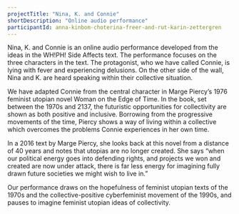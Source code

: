 ```yaml
---
projectTitle: "Nina, K. and Connie"
shortDescription: "Online audio performance"
participantId: anna-kinbom-choterina-freer-and-rut-karin-zettergren
---
```


Nina, K. and Connie is an online audio performance developed from the ideas in the  WH!PH! Side Affects text. The performance focuses on the three characters in the text. The protagonist, who we have called Connie, is lying with fever and experiencing delusions. On the other side of the wall, Nina and K. are heard speaking within their collective situation. 

We have adapted Connie from the central character in Marge Piercy’s 1976 feminist utopian novel Woman on the Edge of Time. In the book, set between the 1970s and 2137, the futuristic opportunities for collectivity are shown as both positive and inclusive. Borrowing from the progressive movements of the time, Piercy shows a way of living within a collective which overcomes the problems Connie experiences in her own time. 

In a 2016 text by Marge Piercy, she looks back at this novel from a distance of 40 years and notes that utopias are no longer created. She says “when our political energy goes into defending rights, and projects we won and created are now under attack, there is far less energy for imagining fully drawn future societies we might wish to live in.”

Our performance draws on the hopefulness of feminist utopian texts of the 1970s and the collective-positive cyberfeminist movement of the 1990s, and pauses to imagine feminist utopian ideas of collectivity.
